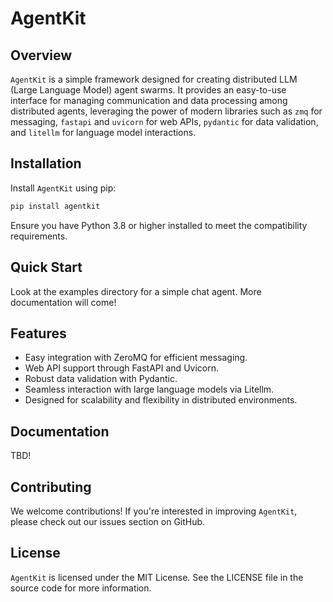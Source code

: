 # AgentKit

## Overview

`AgentKit` is a simple framework designed for creating distributed LLM (Large Language Model) agent swarms. It provides an easy-to-use interface for managing communication and data processing among distributed agents, leveraging the power of modern libraries such as `zmq` for messaging, `fastapi` and `uvicorn` for web APIs, `pydantic` for data validation, and `litellm` for language model interactions.

## Installation

Install `AgentKit` using pip:

```bash
pip install agentkit
```

Ensure you have Python 3.8 or higher installed to meet the compatibility requirements.

## Quick Start

Look at the examples directory for a simple chat agent. More documentation will come!

## Features

- Easy integration with ZeroMQ for efficient messaging.
- Web API support through FastAPI and Uvicorn.
- Robust data validation with Pydantic.
- Seamless interaction with large language models via Litellm.
- Designed for scalability and flexibility in distributed environments.

## Documentation

TBD!

## Contributing

We welcome contributions! If you're interested in improving `AgentKit`, please check out our issues section on GitHub.

## License

`AgentKit` is licensed under the MIT License. See the LICENSE file in the source code for more information.
